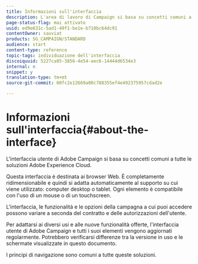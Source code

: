 ```yaml
---
title: Informazioni sull'interfaccia
description: L'area di lavoro di Campaign si basa su concetti comuni a tutte le soluzioni Adobe Experience Cloud.
page-status-flag: mai attivato
uuid: ed9e631c-5ad1-49f1-be1e-b710bc64dc91
contentOwner: sauviat
products: SG_CAMPAIGN/STANDARD
audience: start
content-type: reference
topic-tags: individuazione dell'interfaccia
discoiquuid: 5227ca05-3856-4e54-aec6-14444d6534e3
internal: n
snippet: y
translation-type: tm+mt
source-git-commit: 00fc2e12669a00c788355ef4e492375957cdad2e

---
```



# Informazioni sull'interfaccia{#about-the-interface}

L'interfaccia utente di Adobe Campaign si basa su concetti comuni a tutte le soluzioni Adobe Experience Cloud.

Questa interfaccia è destinata ai browser Web. È completamente ridimensionabile e quindi si adatta automaticamente al supporto su cui viene utilizzato: computer desktop o tablet. Ogni elemento è compatibile con l'uso di un mouse o di un touchscreen.

L'interfaccia, le funzionalità e le opzioni della campagna a cui puoi accedere possono variare a seconda del contratto e delle autorizzazioni dell'utente.

Per adattarsi ai diversi usi e alle nuove funzionalità offerte, l'interfaccia utente di Adobe Campaign e tutti i suoi elementi vengono aggiornati regolarmente. Potrebbero verificarsi differenze tra la versione in uso e le schermate visualizzate in questo documento.

I principi di navigazione sono comuni a tutte queste soluzioni.
